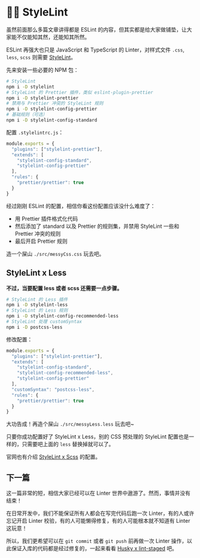 # 🧜‍♀️ StyleLint

虽然前面那么多篇文章讲得都是 ESLint 的内容，但其实都是给大家做铺垫，让大家能不仅能知其然，还能知其所然。

ESLint 再强大也只是 JavaScript 和 TypeScript 的 Linter，对样式文件 `.css`, `less`, `scss` 则需要 [StyleLint](https://stylelint.io/user-guide/configure/)。

先来安装一些必要的 NPM 包：

```sh
# StyleLint
npm i -D stylelint
# StyleLint 的 Prettier 插件，类似 eslint-plugin-prettier
npm i -D stylelint-prettier
# 禁用与 Prettier 冲突的 StyleLint 规则
npm i -D stylelint-config-prettier
# 基础规则（可选）
npm i -D stylelint-config-standard
```

配置 `.stylelintrc.js`：

```js
module.exports = {
  "plugins": ["stylelint-prettier"],
  "extends": [
    "stylelint-config-standard",
    "stylelint-config-prettier"
  ],
  "rules": {
    "prettier/prettier": true
  }
}
```

经过刚刚 ESLint 的配置，相信你看这份配置应该没什么难度了：

* 用 Prettier 插件格式化代码
* 然后添加了 standard 以及 Prettier 的规则集，并禁用 StyleLint 一些和 Prettier 冲突的规则
* 最后开启 Prettier 规则

造一个屎山 `./src/messyCss.css` 玩去吧。

## StyleLint x Less

**不过，当要配置 less 或者 scss 还需要一点步骤。**

```sh
# StyleLint 的 Less 插件
npm i -D stylelint-less
# StyleLint 的 Less 规则
npm i -D stylelint-config-recommended-less 
# StyleLint 处理 customSyntax
npm i -D postcss-less
```

修改配置：

```js
module.exports = {
  "plugins": ["stylelint-prettier"],
  "extends": [
    "stylelint-config-standard",
    "stylelint-config-recommended-less",
    "stylelint-config-prettier"
  ],
  "customSyntax": "postcss-less",
  "rules": {
    "prettier/prettier": true
  }
}
```

大功告成！再造个屎山 `./src/messyLess.less` 玩去吧~

只要你成功配置好了 StyleLint x Less，别的 CSS 预处理的 StyleLint 配置也是一样的，只需要吧上面的 `less` 替换掉就可以了。

官网也有介绍 [StyleLint x Scss](https://stylelint.io/ "StyleLint 官网") 的配置。

## 下一篇

这一篇非常的短，相信大家已经可以在 Linter 世界中遨游了。然而，事情并没有结束！

在日常开发中，我们不能保证所有人都会在写完代码后跑一次 Linter，有的人或许忘记开启 Linter 校验，有的人可能懒得修复，有的人可能根本就不知道有 Linter 这玩意！

所以，我们更希望可以在 `git commit` 或者 `git push` 前再做一次 Linter 操作，以此保证入库的代码都是经过修复的，一起来看看 [Husky x lint-staged](./husky_lint-staged) 吧。
